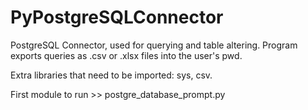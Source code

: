 # PyPostgreSQLConnector


PostgreSQL Connector, used for  querying and table altering. Program exports queries as .csv or .xlsx files into the user's pwd. 

Extra libraries that need to be imported: sys, csv. 

First module to run  >>  postgre_database_prompt.py
